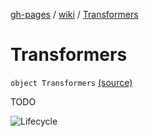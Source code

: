 [gh-pages](../index.md) / [wiki](index.md) / [Transformers](./-transformers.md)

# Transformers

`object Transformers` [(source)](https://github.com/NextFaze/dev-fun/tree/master/dokka/src/main/java/wiki/Transformers.kt#L8)

TODO

![Lifecycle](https://github.com/NextFaze/dev-fun/raw/gh-pages/assets/uml/lifecycle.png)


